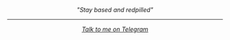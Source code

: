 
<p align="center">
  <i>"Stay based and redpilled"
</p>

___


<p align="center">
  <a href="t.me/artemis_crypto_bot"> Talk to me on Telegram </a> 
</p>


